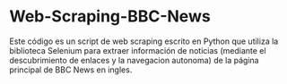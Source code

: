 # Web-Scraping-BBC-News
Este código es un script de web scraping escrito en Python que utiliza la biblioteca Selenium para extraer información de noticias (mediante el descubrimiento de enlaces y la navegacion autonoma) de la página principal de BBC News en ingles. 
